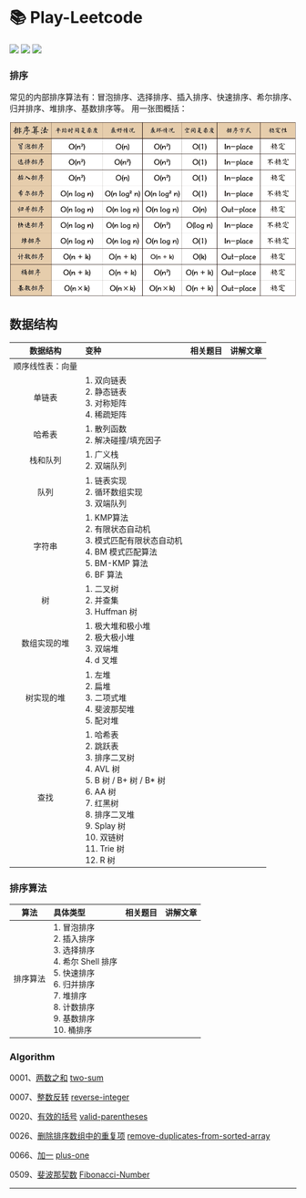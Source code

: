 # 📚 Play-Leetcode

![](https://img.shields.io/badge/language-Java-B07319.svg)
![](https://img.shields.io/badge/language-Swift-ffac45.svg)
![](https://img.shields.io/badge/judgement-passing-brightgreen.svg)

### 排序

常见的内部排序算法有：冒泡排序、选择排序、插入排序、快速排序、希尔排序、归并排序、堆排序、基数排序等。
用一张图概括：

<p align='center'>
<img src='https://github.com/sunjinshuai/Play-Leetcode/blob/master/Algorithm-Sort/sort.png'>
</p>


## 数据结构


| 数据结构 | 变种 | 相关题目 | 讲解文章 | 
|:-------:|:-------|:------|:------|
|顺序线性表：向量||||
|单链表|1. 双向链表<br>2. 静态链表<br>3. 对称矩阵<br>4. 稀疏矩阵|||
|哈希表|1. 散列函数<br>2. 解决碰撞/填充因子<br>|||
|栈和队列|1. 广义栈<br>2. 双端队列<br>|||
|队列|1. 链表实现<br>2. 循环数组实现<br>3. 双端队列|||
|字符串|1. KMP算法<br>2. 有限状态自动机<br>3. 模式匹配有限状态自动机<br>4. BM 模式匹配算法<br>5. BM-KMP 算法<br>6. BF 算法|||
|树|1. 二叉树<br>2. 并查集<br>3. Huffman 树|||
|数组实现的堆|1. 极大堆和极小堆<br>2. 极大极小堆<br>3. 双端堆<br>4. d 叉堆|||
|树实现的堆|1. 左堆<br>2. 扁堆<br>3. 二项式堆<br>4. 斐波那契堆<br>5. 配对堆|||
|查找|1. 哈希表<br>2. 跳跃表<br>3. 排序二叉树<br>4. AVL 树<br>5. B 树 / B+ 树 / B* 树<br>6. AA 树<br>7. 红黑树<br>8. 排序二叉堆<br>9. Splay 树<br>10. 双链树<br>11. Trie 树<br>12. R 树|||

### 排序算法

| 算法 | 具体类型 | 相关题目 | 讲解文章 | 
|:-------:|:-------|:------|:------|
|排序算法|1. 冒泡排序<br>2. 插入排序<br>3. 选择排序<br>4. 希尔 Shell 排序<br>5. 快速排序<br>6. 归并排序<br>7. 堆排序<br>8. 计数排序<br>9. 基数排序<br>10. 桶排序<br>|||

### Algorithm
0001、[两数之和](https://leetcode-cn.com/problems/two-sum/)
[two-sum](https://github.com/sunjinshuai/Play-Leetcode/tree/master/0001-Two-Sum)

0007、[整数反转](https://leetcode-cn.com/problems/reverse-integer/)
[reverse-integer](https://github.com/sunjinshuai/Play-Leetcode/tree/master/0007-Reverse-Integer)

0020、[有效的括号](https://leetcode-cn.com/problems/valid-parentheses/)
[valid-parentheses](https://github.com/sunjinshuai/Play-Leetcode/tree/master/0020-Valid-Parentheses) 

0026、[删除排序数组中的重复项](https://leetcode-cn.com/problems/remove-duplicates-from-sorted-array/)
[remove-duplicates-from-sorted-array](https://github.com/sunjinshuai/Play-Leetcode/tree/master/0026-Remove-Duplicates)

0066、[加一](https://leetcode-cn.com/problems/plus-one/)
[plus-one](https://github.com/sunjinshuai/Play-Leetcode/tree/master/0066-Plus-One)

0509、[斐波那契数](https://leetcode-cn.com/problems/fibonacci-number/)
[Fibonacci-Number](https://github.com/sunjinshuai/Play-Leetcode/tree/master/0509-Fibonacci-Number) 

----------------------------
